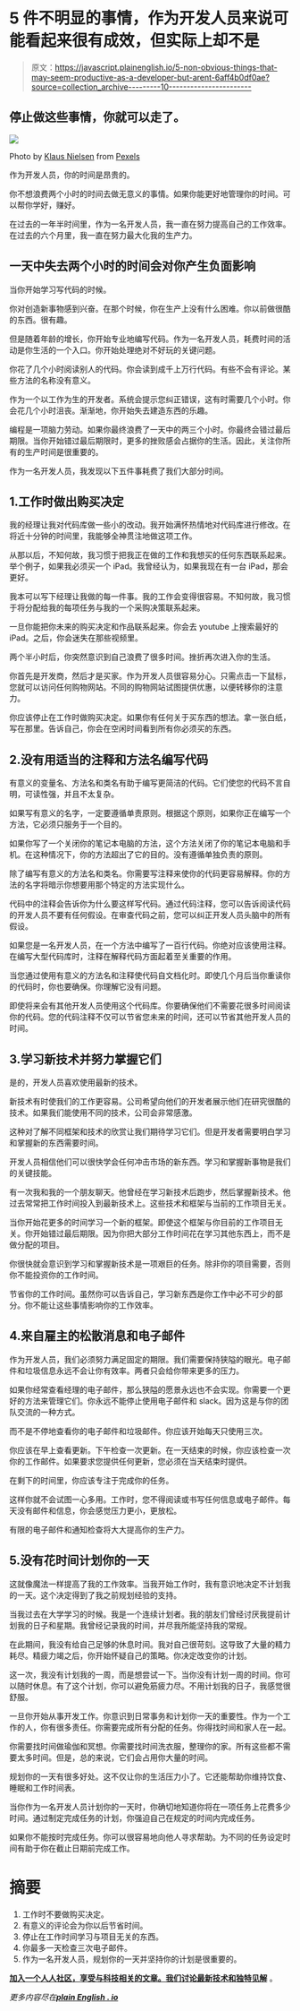 # 5 件不明显的事情，作为开发人员来说可能看起来很有成效，但实际上却不是

> 原文：<https://javascript.plainenglish.io/5-non-obvious-things-that-may-seem-productive-as-a-developer-but-arent-6aff4b0df0ae?source=collection_archive---------10----------------------->

## 停止做这些事情，你就可以走了。

![](img/5cb8385aef8124670ce1490409953e8f.png)

Photo by [Klaus Nielsen](https://www.pexels.com/@klaus-nielsen?utm_content=attributionCopyText&utm_medium=referral&utm_source=pexels) from [Pexels](https://www.pexels.com/photo/young-man-meditating-in-easy-sit-position-6303716/?utm_content=attributionCopyText&utm_medium=referral&utm_source=pexels)

作为开发人员，你的时间是昂贵的。

你不想浪费两个小时的时间去做无意义的事情。如果你能更好地管理你的时间。可以帮你学好，赚好。

在过去的一年半时间里，作为一名开发人员，我一直在努力提高自己的工作效率。在过去的六个月里，我一直在努力最大化我的生产力。

## 一天中失去两个小时的时间会对你产生负面影响

当你开始学习写代码的时候。

你对创造新事物感到兴奋。在那个时候，你在生产上没有什么困难。你以前做很酷的东西。很有趣。

但是随着年龄的增长，你开始专业地编写代码。作为一名开发人员，耗费时间的活动是你生活的一个入口。你开始处理绝对不好玩的关键问题。

你花了几个小时阅读别人的代码。你会读到成千上万行代码。有些不会有评论。某些方法的名称没有意义。

作为一个以工作为生的开发者。系统会提示您纠正错误，这有时需要几个小时。你会花几个小时沮丧。渐渐地，你开始失去建造东西的乐趣。

编程是一项脑力劳动。如果你最终浪费了一天中的两三个小时。你最终会错过最后期限。当你开始错过最后期限时，更多的挫败感会占据你的生活。因此，关注你所有的生产时间是很重要的。

作为一名开发人员，我发现以下五件事耗费了我们大部分时间。

## 1.工作时做出购买决定

我的经理让我对代码库做一些小的改动。我开始满怀热情地对代码库进行修改。在将近十分钟的时间里，我能够全神贯注地做这项工作。

从那以后，不知何故，我习惯于把我正在做的工作和我想买的任何东西联系起来。举个例子，如果我必须买一个 iPad。我曾经认为，如果我现在有一台 iPad，那会更好。

我本可以写下经理让我做的每一件事。我的工作会变得很容易。不知何故，我习惯于将分配给我的每项任务与我的一个采购决策联系起来。

一旦你能把你未来的购买决定和作品联系起来。你会去 youtube 上搜索最好的 iPad。之后，你会迷失在那些视频里。

两个半小时后，你突然意识到自己浪费了很多时间。挫折再次进入你的生活。

你首先是开发商，然后才是买家。作为开发人员很容易分心。只需点击一下鼠标，您就可以访问任何购物网站。不同的购物网站试图提供优惠，以便转移你的注意力。

你应该停止在工作时做购买决定。如果你有任何关于买东西的想法。拿一张白纸，写在那里。告诉自己，你会在空闲时间看到所有你必须买的东西。

## 2.没有用适当的注释和方法名编写代码

有意义的变量名、方法名和类名有助于编写更简洁的代码。它们使您的代码不言自明，可读性强，并且不太复杂。

如果写有意义的名字，一定要遵循单责原则。根据这个原则，如果你正在编写一个方法，它必须只服务于一个目的。

如果你写了一个关闭你的笔记本电脑的方法，这个方法关闭了你的笔记本电脑和手机。在这种情况下，你的方法超出了它的目的。没有遵循单独负责的原则。

除了编写有意义的方法名和类名。你需要写注释来使你的代码更容易解释。你的方法的名字将暗示你想要用那个特定的方法实现什么。

代码中的注释会告诉你为什么要这样写代码。通过代码注释，您可以告诉阅读代码的开发人员不要有任何假设。在审查代码之前，您可以纠正开发人员头脑中的所有假设。

如果您是一名开发人员，在一个方法中编写了一百行代码。你绝对应该使用注释。在编写大型代码库时，注释在解释代码方面起着至关重要的作用。

当您通过使用有意义的方法名和注释使代码自文档化时。即使几个月后当你重读你的代码时，你也要确保。你理解它没有问题。

即使将来会有其他开发人员使用这个代码库。你要确保他们不需要花很多时间阅读你的代码。您的代码注释不仅可以节省您未来的时间，还可以节省其他开发人员的时间。

## 3.学习新技术并努力掌握它们

是的，开发人员喜欢使用最新的技术。

新技术有时使我们的工作更容易。公司希望向他们的开发者展示他们在研究很酷的技术。如果我们能使用不同的技术，公司会非常感激。

这种对了解不同框架和技术的欣赏让我们期待学习它们。但是开发者需要明白学习和掌握新的东西需要时间。

开发人员相信他们可以很快学会任何冲击市场的新东西。学习和掌握新事物是我们的关键技能。

有一次我和我的一个朋友聊天。他曾经在学习新技术后跑步，然后掌握新技术。他过去常常把工作时间投入到最新技术上。这些技术和框架与当前的工作项目无关。

当你开始花更多的时间学习一个新的框架。即使这个框架与你目前的工作项目无关。你开始错过最后期限。因为你把大部分工作时间花在学习其他东西上，而不是做分配的项目。

你很快就会意识到学习和掌握新技术是一项艰巨的任务。除非你的项目需要，否则你不能投资你的工作时间。

节省你的工作时间。虽然你可以告诉自己，学习新东西是你工作中必不可少的部分。你不能让这些事情影响你的工作效率。

## 4.来自雇主的松散消息和电子邮件

作为开发人员，我们必须努力满足固定的期限。我们需要保持狭隘的眼光。电子邮件和垃圾信息永远不会让你有效率。两者只会给你带来更多的压力。

如果你经常查看经理的电子邮件，那么狭隘的愿景永远也不会实现。你需要一个更好的方法来管理它们。你永远不能停止使用电子邮件和 slack。因为这是与你的团队交流的一种方式。

而不是不停地查看你的电子邮件和垃圾邮件。你应该开始每天只使用三次。

你应该在早上查看更新。下午检查一次更新。在一天结束的时候，你应该检查一次你的工作邮件。如果要求您提供任何更新，您必须在当天结束时提供。

在剩下的时间里，你应该专注于完成你的任务。

这样你就不会试图一心多用。工作时，您不得阅读或书写任何信息或电子邮件。每天没有邮件和信息，你会感觉压力更小，更放松。

有限的电子邮件和通知检查将大大提高你的生产力。

## 5.没有花时间计划你的一天

这就像魔法一样提高了我的工作效率。当我开始工作时，我有意识地决定不计划我的一天。这个决定得到了我之前规划经验的支持。

当我过去在大学学习的时候。我是一个连续计划者。我的朋友们曾经讨厌我提前计划我的日子和星期。我曾经记录我的时间，并尽我所能坚持我的常规。

在此期间，我没有给自己足够的休息时间。我对自己很苛刻。这导致了大量的精力耗尽。精疲力竭之后，你开始怀疑自己的策略。你决定改变你的计划。

这一次，我没有计划我的一周，而是想尝试一下。当你没有计划一周的时间。你可以随时休息。有了这个计划，你可以避免筋疲力尽。不用计划我的日子，我感觉很舒服。

一旦你开始从事开发工作。你意识到日常事务和计划你一天的重要性。作为一个工作的人，你有很多责任。你需要完成所有分配的任务。你得找时间和家人在一起。

你需要找时间做瑜伽和冥想。你需要找时间洗衣服，整理你的家。所有这些都不需要太多时间。但是，总的来说，它们会占用你大量的时间。

规划你的一天有很多好处。这不仅让你的生活压力小了。它还能帮助你维持饮食、睡眠和工作时间表。

当你作为一名开发人员计划你的一天时，你确切地知道你将在一项任务上花费多少时间。通过制定完成任务的计划，你强迫自己在规定的时间内完成任务。

如果你不能按时完成任务。你可以很容易地向他人寻求帮助。为不同的任务设定时间有助于你在截止日期前完成工作。

# 摘要

1.  工作时不要做购买决定。
2.  有意义的评论会为你以后节省时间。
3.  停止在工作时间学习与项目无关的东西。
4.  你最多一天检查三次电子邮件。
5.  作为一名开发人员，规划你的一天并坚持你的计划是很重要的。

[**加入一个人人社区，享受与科技相关的文章。我们讨论最新技术和独特见解**](https://codertoentrepreneurs.substack.com/) 。

*更多内容尽在*[***plain English . io***](http://plainenglish.io/)